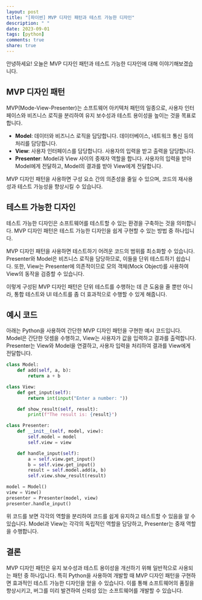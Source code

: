 ```yaml
---
layout: post
title: "[파이썬] MVP 디자인 패턴과 테스트 가능한 디자인"
description: " "
date: 2023-09-01
tags: [python]
comments: true
share: true
---
```


안녕하세요! 오늘은 MVP 디자인 패턴과 테스트 가능한 디자인에 대해 이야기해보겠습니다. 

## MVP 디자인 패턴

MVP(Mode-View-Presenter)는 소프트웨어 아키텍처 패턴의 일종으로, 사용자 인터페이스와 비즈니스 로직을 분리하여 유지 보수성과 테스트 용이성을 높이는 것을 목표로 합니다. 

- **Model**: 데이터와 비즈니스 로직을 담당합니다. 데이터베이스, 네트워크 통신 등의 처리를 담당합니다.
- **View**: 사용자 인터페이스를 담당합니다. 사용자의 입력을 받고 출력을 담당합니다.
- **Presenter**: Model과 View 사이의 중재자 역할을 합니다. 사용자의 입력을 받아 Model에게 전달하고, Model의 결과를 받아 View에게 전달합니다.

MVP 디자인 패턴을 사용하면 구성 요소 간의 의존성을 줄일 수 있으며, 코드의 재사용성과 테스트 가능성을 향상시킬 수 있습니다.

## 테스트 가능한 디자인

테스트 가능한 디자인은 소프트웨어를 테스트할 수 있는 환경을 구축하는 것을 의미합니다. MVP 디자인 패턴은 테스트 가능한 디자인을 쉽게 구현할 수 있는 방법 중 하나입니다.

MVP 디자인 패턴을 사용하면 테스트하기 어려운 코드의 범위를 최소화할 수 있습니다. Presenter와 Model은 비즈니스 로직을 담당하므로, 이들을 단위 테스트하기 쉽습니다. 또한, View는 Presenter에 의존적이므로 모의 객체(Mock Object)를 사용하여 View의 동작을 검증할 수 있습니다.

이렇게 구성된 MVP 디자인 패턴은 단위 테스트를 수행하는 데 큰 도움을 줄 뿐만 아니라, 통합 테스트와 UI 테스트를 좀 더 효과적으로 수행할 수 있게 해줍니다.

## 예시 코드

아래는 Python을 사용하여 간단한 MVP 디자인 패턴을 구현한 예시 코드입니다. Model은 간단한 덧셈을 수행하고, View는 사용자가 값을 입력하고 결과를 출력합니다. Presenter는 View와 Model을 연결하고, 사용자 입력을 처리하여 결과를 View에게 전달합니다.

```python
class Model:
    def add(self, a, b):
        return a + b

class View:
    def get_input(self):
        return int(input("Enter a number: "))

    def show_result(self, result):
        print(f"The result is: {result}")

class Presenter:
    def __init__(self, model, view):
        self.model = model
        self.view = view

    def handle_input(self):
        a = self.view.get_input()
        b = self.view.get_input()
        result = self.model.add(a, b)
        self.view.show_result(result)

model = Model()
view = View()
presenter = Presenter(model, view)
presenter.handle_input()
```

위 코드를 보면 각각의 역할을 분리하여 코드를 쉽게 유지하고 테스트할 수 있음을 알 수 있습니다. Model과 View는 각각의 독립적인 역할을 담당하고, Presenter는 중재 역할을 수행합니다.

## 결론

MVP 디자인 패턴은 유지 보수성과 테스트 용이성을 개선하기 위해 일반적으로 사용되는 패턴 중 하나입니다. 특히 Python을 사용하여 개발할 때 MVP 디자인 패턴을 구현하면 효과적인 테스트 가능한 디자인을 얻을 수 있습니다. 이를 통해 소프트웨어의 품질을 향상시키고, 버그를 미리 발견하여 신뢰성 있는 소프트웨어를 개발할 수 있습니다.
